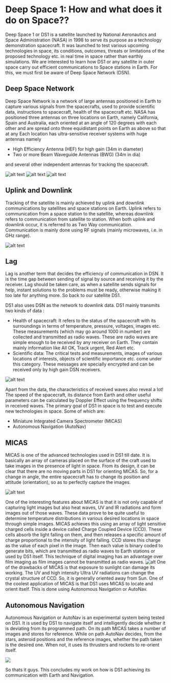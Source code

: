 # Deep Space 1: How and what does it do on Space??
Deep Space 1 or DS1 is a satellite launched by National Aeronautics and Space Administration (NASA) in 1998 to serve its purpose as a technology demonstration spacecraft. It was launched to test various upcoming technologies in space, its conditions, outcomes, threats or limitations of the proposed technology etc. in real time in space rather than earthly simulations.
We are interested to learn how DS1 or any satellite in outer space carry out efficient communications to Space stations in Earth. For this, we must first be aware of Deep Space Network (DSN).
## Deep Space Network
Deep Space Network is a network of large antennas positioned in Earth to capture various signals from the spacecrafts, used to provide scientific data, instructions to spacecraft, health of the spacecraft etc. NASA has positioned three antennas on three locations on Earth, namely California, Spain and Australia, each oriented at an angle of 120 degrees with each other and are spread onto three equidistant points on Earth as above so that at any 
Each location has ultra-sensitive receiver systems with huge antennas namely
* High Efficiency Antenna (HEF) for high gain (34m in diameter)
* Two or more Beam Waveguide Antennas (BWG) (34m in dia)

and several other independent antennas for tracking the spacecraft.

![alt text](https://github.com/ashrikant39/My-files/blob/master/images%20(1).jpg)
![alt text](https://github.com/ashrikant39/My-files/blob/master/images.jpg)
![alt text](http://www.qrg.northwestern.edu/projects/vss/docs/media/Communications/Dsn2.GIF)

## Uplink and Downlink
Tracking of the satellite is mainly achieved by uplink and downlink communications by satellites and space stations on Earth. Uplink refers to communication from a space station to the satellite, whereas downlink refers to communication from satellite to station. When both uplink and downlink occur, it is referred to as Two Way communication. Communication is mainly done using RF signals (mainly microwaves, i.e. in GHz range). 

![alt text](https://github.com/ashrikant39/My-files/blob/master/images%20(2).jpg)
## Lag
Lag is another term that decides the efficiency of communication in DSN. It is the time gap between sending of signal by source and receiving it by the receiver. Lag should be taken care, as when a satellite sends signals for help, instant solutions to the problems must be ready, otherwise making it too late for anything more.
So back to our satellite DS1. 
 
DS1 also uses DSN as the network to downlink data. DS1 mainly transmits two kinds of data :
* 	Health of spacecraft: It refers to the status of the spacecraft with its surroundings in terms of temperature, pressure, voltages, images etc. These measurements (which may go around 1000 in number) are collected and transmitted as radio waves. These are radio waves are simple enough to be received by any receiver on Earth. They contain mainly information like All OK, Track urgent, Red Alert etc. 
* Scientific data: The critical tests and measurements, images of various locations of interests, objects of scientific importance etc.  come under this category. These messages are specially encrypted and can be received only by high gain DSN receivers. 

![alt text](https://github.com/ashrikant39/My-files/blob/master/health-signals.gif)

Apart from the data, the characteristics of received waves also reveal a lot! The speed of the spacecraft, its distance from Earth and other useful parameters can be calculated by Doppler Effect using the frequency shifts in received waves.
The primary goal of DS1 in space is to test and execute new technologies in space.  Some of which are:
* Miniature Integrated Camera Spectrometer (MICAS)
* Autonomous Navigation (AutoNav)
## MICAS
MICAS is one of the advanced technologies used in DS1 till date. It is basically an array of cameras placed on the surface of the craft used to take images in the presence of light in space. From its design, it can be clear that there are no moving parts in DS1 for orienting MICAS. So, for a change in angle, the entire spacecraft has to change its position and attitude (orientation), so as to perfectly capture the images.

![alt text](https://github.com/ashrikant39/My-files/blob/master/micas3s_tn.jpg)

One of the interesting features about MICAS is that it is not only capable of capturing light images but also heat waves, UV and IR radiations and form images out of those waves. These data prove to be quite useful to determine temperature distributions in various desired locations in space through simple images.
MICAS achieves this using an array of light sensitive charged cells inside a device called Charge Coupled Device (CCD).  These cells absorb the light falling on them, and then releases a specific amount of charge proportional to the intensity of light falling. CCD stores this charge as the value of each pixel in the image. Then each value is binary coded to generate bits, which are transmitted as radio waves to Earth stations or used by DS1 itself. This technique of digital imaging has an advantage over film imaging as film images cannot be transmitted as radio waves.
![alt](https://github.com/ashrikant39/My-files/blob/master/ccd%20(1)%20-%20Copy.gif)
One of the drawbacks of MICAS is that exposure to sunlight can damage its working. The UV and high intensity Ultra UV radiations can change the crystal structure of CCD. So, it is generally oriented away from Sun.
One of the coolest application of MICAS is that DS1 uses MICAS to locate and orient itself. This is done using Autonomous Navigation or AutoNav.
## Autonomous Navigation
Autonomous Navigation or AutoNav is an experimental system being tested on DS1. It is used by DS1 to navigate itself and intelligently decide whether it is deviating from its programmed path.
On its path MICAS takes a number of images and stores for reference. While on path AutoNav decides, from the stars, asteroid positions and the reference images, whether the path taken is the desired one. When not, it uses its thrusters and rockets to re-orient itself. 

![](https://github.com/ashrikant39/My-files/blob/master/autonav2.gif)

So thats it guys. This concludes my work  on how is DS1 achieving its communication with Earth and Navigation.

